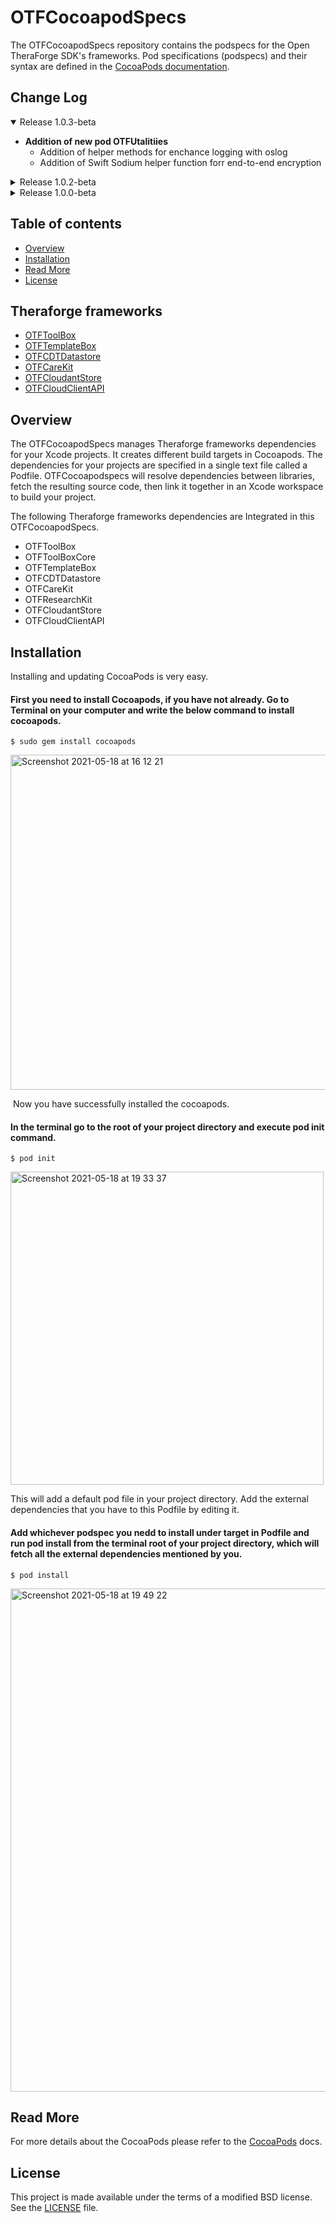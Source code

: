 # OTFCocoapodSpecs

The OTFCocoapodSpecs repository contains the podspecs for the Open TheraForge SDK's frameworks. Pod specifications (podspecs) and their syntax are defined in the [CocoaPods documentation](https://guides.cocoapods.org/syntax/podspec.html).

## Change Log
<details open>
<summary>Release 1.0.3-beta</summary>

 - **Addition of new pod OTFUtalitiies**
   - Addition of helper methods for enchance logging with oslog
   - Addition of Swift Sodium helper function forr end-to-end encryption
</details>

<details >
<summary>Release 1.0.2-beta</summary>
<ul>
<li>Set default configuration of OTFToolBox to include the Care compilation flag</li>
<li>Added configuration of OTFToolBox to include the CareHealth compilation flag</li>
</ul>
</details>

<details>
<summary>Release 1.0.0-beta</summary>
<ul>
<li>First beta release of the pods</li>
</ul>
</details>

## Table of contents
* [Overview](#Overview)
* [Installation](#Installation)
* [Read More](#License)
* [License](#License)

## Theraforge frameworks
* [OTFToolBox](https://github.com/TheraForge/OTFToolBox)
* [OTFTemplateBox](https://github.com/TheraForge/OTFTemplateBox)
* [OTFCDTDatastore](https://github.com/TheraForge/CDTDatastore)
* [OTFCareKit](https://github.com/TheraForge/OTFCareKit)
* [OTFCloudantStore](https://github.com/TheraForge/OTFCloudantStore)
* [OTFCloudClientAPI](https://github.com/TheraForge/OTFCloudClientAPI)

## Overview <a name="Overview"></a>
The OTFCocoapodSpecs manages Theraforge frameworks dependencies for your Xcode projects. It creates different build targets in Cocoapods. 
The dependencies for your projects are specified in a single text file called a Podfile. OTFCocoapodspecs will resolve dependencies between libraries, fetch the resulting source code, then link it together in an Xcode workspace to build your project.

The following Theraforge frameworks dependencies are Integrated in this OTFCocoapodSpecs.

* OTFToolBox
* OTFToolBoxCore
* OTFTemplateBox
* OTFCDTDatastore
* OTFCareKit
* OTFResearchKit
* OTFCloudantStore
* OTFCloudClientAPI

## Installation <a name="Installation"></a>

Installing and updating CocoaPods is very easy.

####  First you need to install Cocoapods, if you have not already. Go to Terminal on your computer and write the below command to install cocoapods.

``` 
$ sudo gem install cocoapods 
```

<img width="536" alt="Screenshot 2021-05-18 at 16 12 21" src="https://user-images.githubusercontent.com/19572922/118638022-aee41680-b7d6-11eb-8827-5a0d43a4c752.png">

 Now you have successfully installed the cocoapods.
 
#### In the terminal go to the root of your project directory and execute pod init command. 

``` 
$ pod init
```

<img width="501" alt="Screenshot 2021-05-18 at 19 33 37" src="https://user-images.githubusercontent.com/19572922/118665809-ec569d00-b7f2-11eb-9bd1-14e6eb18f112.png">

This will add a default pod file in your project directory. Add the external dependencies that you have to this Podfile by editing it.

#### Add whichever podspec you nedd to install under target in Podfile and run pod install from the terminal root of your project directory, which will fetch all the external dependencies mentioned by you.

``` 
$ pod install
```

<img width="805" alt="Screenshot 2021-05-18 at 19 49 22" src="https://user-images.githubusercontent.com/19572922/118668283-02fdf380-b7f5-11eb-99c9-1425df4d9965.png">

## Read More
For more details about the CocoaPods please refer to the [CocoaPods](https://github.com/CocoaPods/Specs) docs.

## License <a name="License"></a>

This project is made available under the terms of a modified BSD license. See the [LICENSE](LICENSE.md) file.